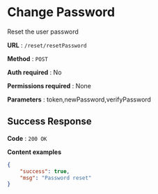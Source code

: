 # Change Password

Reset the user password

**URL** : `/reset/resetPassword`

**Method** : `POST`

**Auth required** : No

**Permissions required** : None

**Parameters** : token,newPassword,verifyPassword

## Success Response

**Code** : `200 OK`

**Content examples**


```json
{
    "success": true,
    "msg": "Password reset"
}
```
